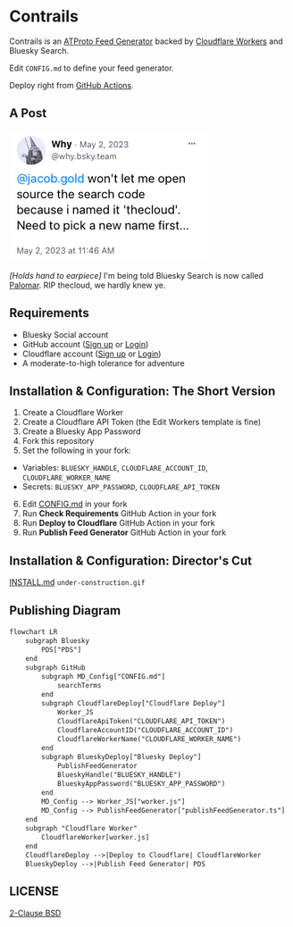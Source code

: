 
# Contrails

Contrails is an [ATProto Feed Generator](https://github.com/bluesky-social/feed-generator) backed by
[Cloudflare Workers](https://workers.cloudflare.com) and Bluesky Search.

Edit `CONFIG.md` to define your feed generator.

Deploy right from [GitHub Actions](https://github.com/features/actions).

## A Post

![](docs/thecloud.png)

_[Holds hand to earpiece]_ I'm being told Bluesky Search is now called [Palomar](https://github.com/bluesky-social/indigo/tree/main/cmd/palomar). RIP thecloud, we hardly knew ye.

## Requirements

- Bluesky Social account
- GitHub account ([Sign up](https://github.com/signup) or [Login](https://github.com/login))
- Cloudflare account ([Sign up](https://dash.cloudflare.com/sign-up) or [Login](https://dash.cloudflare.com/login/))
- A moderate-to-high tolerance for adventure

## Installation & Configuration: The Short Version

1. Create a Cloudflare Worker
2. Create a Cloudflare API Token (the Edit Workers template is fine)
3. Create a Bluesky App Password
4. Fork this repository
5. Set the following in your fork:
  * Variables: `BLUESKY_HANDLE`, `CLOUDFLARE_ACCOUNT_ID`, `CLOUDFLARE_WORKER_NAME`
  * Secrets: `BLUESKY_APP_PASSWORD`, `CLOUDFLARE_API_TOKEN`
6. Edit [CONFIG.md](CONFIG.md) in your fork
7. Run **Check Requirements** GitHub Action in your fork
8. Run **Deploy to Cloudflare** GitHub Action in your fork
9. Run **Publish Feed Generator** GitHub Action in your fork

## Installation & Configuration: Director's Cut

[INSTALL.md](INSTALL.md) `under-construction.gif`

## Publishing Diagram

```mermaid
flowchart LR
    subgraph Bluesky
        PDS["PDS"]
    end
    subgraph GitHub
        subgraph MD_Config["CONFIG.md"]
            searchTerms
        end
        subgraph CloudflareDeploy["Cloudflare Deploy"]
            Worker_JS
            CloudflareApiToken("CLOUDFLARE_API_TOKEN")
            CloudflareAccountID("CLOUDFLARE_ACCOUNT_ID")
            CloudflareWorkerName("CLOUDFLARE_WORKER_NAME")
        end
        subgraph BlueskyDeploy["Bluesky Deploy"]
            PublishFeedGenerator
            BlueskyHandle("BLUESKY_HANDLE")
            BlueskyAppPassword("BLUESKY_APP_PASSWORD")
        end
        MD_Config --> Worker_JS["worker.js"]
        MD_Config --> PublishFeedGenerator["publishFeedGenerator.ts"]
    end
    subgraph "Cloudflare Worker"
        CloudflareWorker[worker.js]
    end
    CloudflareDeploy -->|Deploy to Cloudflare| CloudflareWorker
    BlueskyDeploy -->|Publish Feed Generator| PDS
```

## LICENSE

[2-Clause BSD](LICENSE)
